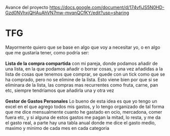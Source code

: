 Avance del proyecto
https://docs.google.com/document/d/174vfjJS5N0HD-Gzd0NVhxjQHAuAhVN7mw-mvqnQCfKY/edit?usp=sharing


# TFG

Mayormente quiero que se base en algo que voy a necesitar yo, o en algo que me gustaría tener, como podría ser:
<br><br>
**Lista de la compra compartida** con mi pareja, donde podamos añadir de una lista, en la que podamos añadir o borrar cosas, y una vez añadidas a la lista de cosas que tenemos que comprar, se quede con un tick como que se ha comprado, pero no se elimine de la lista. Esto viene bien por que si se eliminara de la lista, las compras mas recurrentes como fruta, carne, pan etc, siempre tendríamos que añadirla una y otra vez
<br><br>
**Gestor de Gastos Personales** Lo bueno de esta idea es que yo tengo un excel en el que agrego todos mis gastos, y lo tengo organizado de tal forma que me dice mensualmente cuanto he gastado en ocio, mercadona, comer fuera etc, y si alguna de estos gastos me pagan la mitad, lo resta, y me da el gasto real, a parte hay una tabla anual donde me dice el gasto medio, maximo y minimo de cada mes en cada categoria
